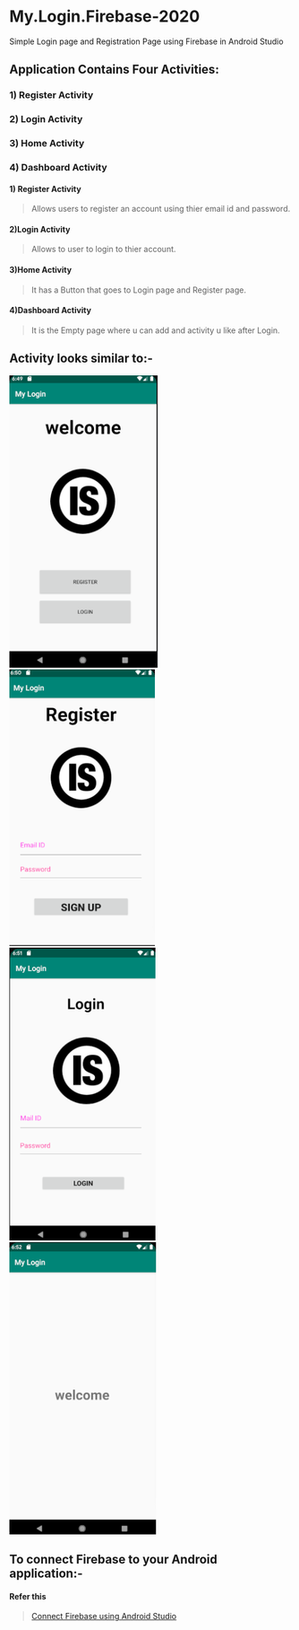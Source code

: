 # My.Login.Firebase-2020
Simple Login page and Registration Page using Firebase in Android Studio

## Application Contains Four Activities:

### 1) Register Activity 
### 2) Login Activity 
### 3) Home Activity
### 4) Dashboard Activity

#### 1) Register Activity 
> Allows users to register an account using thier email id and password.


#### 2)Login Activity
> Allows to user to login to thier account.

#### 3)Home Activity
> It has a Button that goes to Login page and Register page.


#### 4)Dashboard Activity
>It is the Empty page where u can add and activity u like after Login.

## Activity looks similar to:-

![Alt text](img/home.png?raw=true "MainActivity")
![Alt text](img/register.png?raw=true "Register")
![Alt text](img/login.png?raw=true "Login")
![Alt text](img/dashboard.png?raw=true "Dashboard")


## To connect Firebase to your Android application:-
#### Refer this
> [Connect Firebase using Android Studio](https://firebase.google.com/docs/android/setup)
